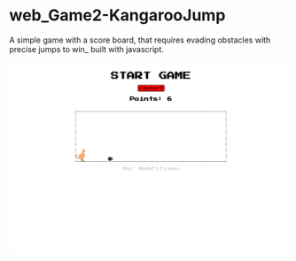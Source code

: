 # web_Game2-KangarooJump
A simple game with a score board, that requires evading obstacles with precise jumps to win_ built with javascript.

![](kangaroojump.png)
